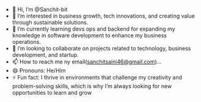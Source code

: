 - 👋 Hi, I’m @Sanchit-bit
- 👀 I’m interested in business growth, tech innovations, and creating value through sustainable solutions.
- 🌱 I’m currently learning devs ops and backend for expanding my knowledge in software development to enhance my business operations.
- 💞️ I’m looking to collaborate on projects related to technology, business development, and startup.
- 📫 How to reach me ny email(sanchitsaini46@gmail.com)...
- 😄 Pronouns: He/Him
- ⚡ Fun fact: I thrive in environments that challenge my creativity and problem-solving skills, which is why I’m always looking for new opportunities to learn and grow

<!---
Sanchit-bit/Sanchit-bit is a ✨ special ✨ repository because its `README.md` (this file) appears on your GitHub profile.
You can click the Preview link to take a look at your changes.
--->
